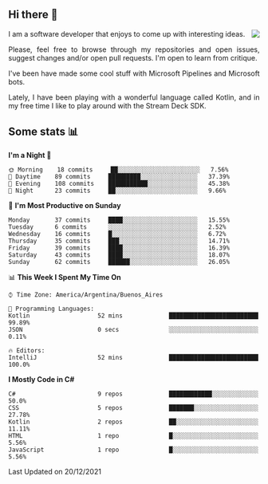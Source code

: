## Hi there :slightly_smiling_face:

<img src="https://github-readme-stats.vercel.app/api?username=victorgrycuk&show_icons=true&count_private=true&title_color=F7941E&icon_color=F7941E" align="right">

<p align="justify">
I am a software developer that enjoys to come up with interesting ideas.
<p/>

<p align= "justify">
Please, feel free to browse through my repositories and open issues, suggest changes and/or open pull requests. I'm open to learn from critique.
<p/>


<p align= "justify">
I've been have made some cool stuff with Microsoft Pipelines and Microsoft bots.
<p/>

<p align= "justify">
Lately, I have been playing with a wonderful language called Kotlin, and in my free time I like to play around with the Stream Deck SDK.
<p/>

## Some stats :bar_chart:
<!--START_SECTION:waka-->
**I'm a Night 🦉** 

```text
🌞 Morning    18 commits     ██░░░░░░░░░░░░░░░░░░░░░░░   7.56% 
🌆 Daytime    89 commits     █████████░░░░░░░░░░░░░░░░   37.39% 
🌃 Evening    108 commits    ███████████░░░░░░░░░░░░░░   45.38% 
🌙 Night      23 commits     ██░░░░░░░░░░░░░░░░░░░░░░░   9.66%

```
📅 **I'm Most Productive on Sunday** 

```text
Monday       37 commits     ████░░░░░░░░░░░░░░░░░░░░░   15.55% 
Tuesday      6 commits      ░░░░░░░░░░░░░░░░░░░░░░░░░   2.52% 
Wednesday    16 commits     █░░░░░░░░░░░░░░░░░░░░░░░░   6.72% 
Thursday     35 commits     ███░░░░░░░░░░░░░░░░░░░░░░   14.71% 
Friday       39 commits     ████░░░░░░░░░░░░░░░░░░░░░   16.39% 
Saturday     43 commits     ████░░░░░░░░░░░░░░░░░░░░░   18.07% 
Sunday       62 commits     ██████░░░░░░░░░░░░░░░░░░░   26.05%

```


📊 **This Week I Spent My Time On** 

```text
⌚︎ Time Zone: America/Argentina/Buenos_Aires

💬 Programming Languages: 
Kotlin                   52 mins             █████████████████████████   99.89% 
JSON                     0 secs              ░░░░░░░░░░░░░░░░░░░░░░░░░   0.11%

🔥 Editors: 
IntelliJ                 52 mins             █████████████████████████   100.0%

```

**I Mostly Code in C#** 

```text
C#                       9 repos             ████████████░░░░░░░░░░░░░   50.0% 
CSS                      5 repos             ███████░░░░░░░░░░░░░░░░░░   27.78% 
Kotlin                   2 repos             ██░░░░░░░░░░░░░░░░░░░░░░░   11.11% 
HTML                     1 repo              █░░░░░░░░░░░░░░░░░░░░░░░░   5.56% 
JavaScript               1 repo              █░░░░░░░░░░░░░░░░░░░░░░░░   5.56%

```



 Last Updated on 20/12/2021
<!--END_SECTION:waka-->
